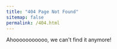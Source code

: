 ```yaml
---
title: "404 Page Not Found"
sitemap: false
permalink: /404.html
---
```


Ahooooooooooo, we can't find it anymore!
